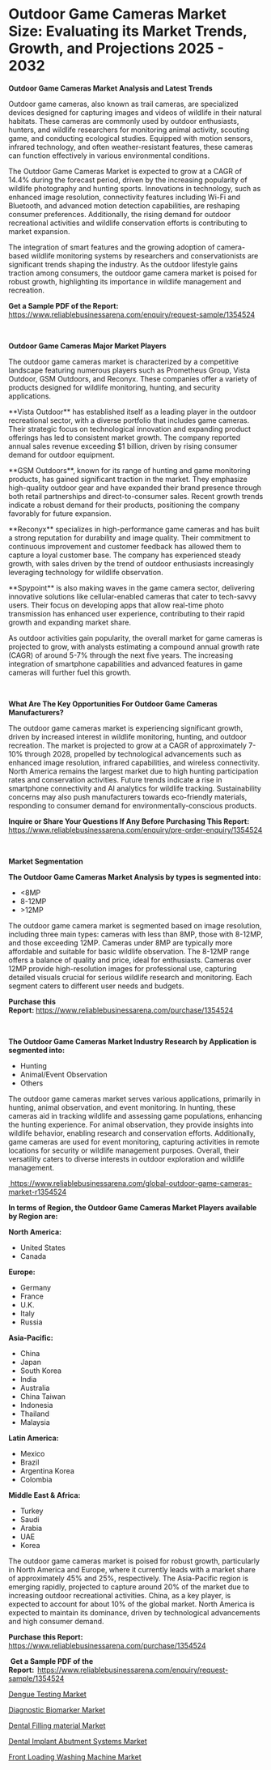 <p><h1>Outdoor Game Cameras Market Size: Evaluating its Market Trends, Growth, and Projections 2025 - 2032</h1></p><p><strong>Outdoor Game Cameras Market Analysis and Latest Trends</strong></p>
<p><p>Outdoor game cameras, also known as trail cameras, are specialized devices designed for capturing images and videos of wildlife in their natural habitats. These cameras are commonly used by outdoor enthusiasts, hunters, and wildlife researchers for monitoring animal activity, scouting game, and conducting ecological studies. Equipped with motion sensors, infrared technology, and often weather-resistant features, these cameras can function effectively in various environmental conditions.</p><p>The Outdoor Game Cameras Market is expected to grow at a CAGR of 14.4% during the forecast period, driven by the increasing popularity of wildlife photography and hunting sports. Innovations in technology, such as enhanced image resolution, connectivity features including Wi-Fi and Bluetooth, and advanced motion detection capabilities, are reshaping consumer preferences. Additionally, the rising demand for outdoor recreational activities and wildlife conservation efforts is contributing to market expansion. </p><p>The integration of smart features and the growing adoption of camera-based wildlife monitoring systems by researchers and conservationists are significant trends shaping the industry. As the outdoor lifestyle gains traction among consumers, the outdoor game camera market is poised for robust growth, highlighting its importance in wildlife management and recreation.</p></p>
<p><strong>Get a Sample PDF of the Report:&nbsp;</strong> <a href="https://www.reliablebusinessarena.com/enquiry/request-sample/1354524?utm_campaign=2933&utm_medium=2&utm_source=Github&utm_content=ia&utm_term=05042025&utm_id=outdoor-game-cameras">https://www.reliablebusinessarena.com/enquiry/request-sample/1354524</a></p>
<p>&nbsp;</p>
<p><strong>Outdoor Game Cameras Major Market Players</strong></p>
<p><p>The outdoor game cameras market is characterized by a competitive landscape featuring numerous players such as Prometheus Group, Vista Outdoor, GSM Outdoors, and Reconyx. These companies offer a variety of products designed for wildlife monitoring, hunting, and security applications.</p><p>**Vista Outdoor** has established itself as a leading player in the outdoor recreational sector, with a diverse portfolio that includes game cameras. Their strategic focus on technological innovation and expanding product offerings has led to consistent market growth. The company reported annual sales revenue exceeding $1 billion, driven by rising consumer demand for outdoor equipment.</p><p>**GSM Outdoors**, known for its range of hunting and game monitoring products, has gained significant traction in the market. They emphasize high-quality outdoor gear and have expanded their brand presence through both retail partnerships and direct-to-consumer sales. Recent growth trends indicate a robust demand for their products, positioning the company favorably for future expansion.</p><p>**Reconyx** specializes in high-performance game cameras and has built a strong reputation for durability and image quality. Their commitment to continuous improvement and customer feedback has allowed them to capture a loyal customer base. The company has experienced steady growth, with sales driven by the trend of outdoor enthusiasts increasingly leveraging technology for wildlife observation.</p><p>**Spypoint** is also making waves in the game camera sector, delivering innovative solutions like cellular-enabled cameras that cater to tech-savvy users. Their focus on developing apps that allow real-time photo transmission has enhanced user experience, contributing to their rapid growth and expanding market share.</p><p>As outdoor activities gain popularity, the overall market for game cameras is projected to grow, with analysts estimating a compound annual growth rate (CAGR) of around 5-7% through the next five years. The increasing integration of smartphone capabilities and advanced features in game cameras will further fuel this growth.</p></p>
<p>&nbsp;</p>
<p><strong>What Are The Key Opportunities For Outdoor Game Cameras Manufacturers?</strong></p>
<p><p>The outdoor game cameras market is experiencing significant growth, driven by increased interest in wildlife monitoring, hunting, and outdoor recreation. The market is projected to grow at a CAGR of approximately 7-10% through 2028, propelled by technological advancements such as enhanced image resolution, infrared capabilities, and wireless connectivity. North America remains the largest market due to high hunting participation rates and conservation activities. Future trends indicate a rise in smartphone connectivity and AI analytics for wildlife tracking. Sustainability concerns may also push manufacturers towards eco-friendly materials, responding to consumer demand for environmentally-conscious products.</p></p>
<p><strong>Inquire or Share Your Questions If Any Before Purchasing This Report:</strong> <a href="https://www.reliablebusinessarena.com/enquiry/pre-order-enquiry/1354524?utm_campaign=2933&utm_medium=2&utm_source=Github&utm_content=ia&utm_term=05042025&utm_id=outdoor-game-cameras">https://www.reliablebusinessarena.com/enquiry/pre-order-enquiry/1354524</a></p>
<p>&nbsp;</p>
<p><strong>Market Segmentation</strong></p>
<p><strong>The Outdoor Game Cameras Market Analysis by types is segmented into:</strong></p>
<p><ul><li><8MP</li><li>8-12MP</li><li>>12MP</li></ul></p>
<p><p>The outdoor game camera market is segmented based on image resolution, including three main types: cameras with less than 8MP, those with 8-12MP, and those exceeding 12MP. Cameras under 8MP are typically more affordable and suitable for basic wildlife observation. The 8-12MP range offers a balance of quality and price, ideal for enthusiasts. Cameras over 12MP provide high-resolution images for professional use, capturing detailed visuals crucial for serious wildlife research and monitoring. Each segment caters to different user needs and budgets.</p></p>
<p><strong>Purchase this Report:&nbsp;</strong><a href="https://www.reliablebusinessarena.com/purchase/1354524?utm_campaign=2933&utm_medium=2&utm_source=Github&utm_content=ia&utm_term=05042025&utm_id=outdoor-game-cameras">https://www.reliablebusinessarena.com/purchase/1354524</a></p>
<p>&nbsp;</p>
<p><strong>The Outdoor Game Cameras Market Industry Research by Application is segmented into:</strong></p>
<p><ul><li>Hunting</li><li>Animal/Event Observation</li><li>Others</li></ul></p>
<p><p>The outdoor game cameras market serves various applications, primarily in hunting, animal observation, and event monitoring. In hunting, these cameras aid in tracking wildlife and assessing game populations, enhancing the hunting experience. For animal observation, they provide insights into wildlife behavior, enabling research and conservation efforts. Additionally, game cameras are used for event monitoring, capturing activities in remote locations for security or wildlife management purposes. Overall, their versatility caters to diverse interests in outdoor exploration and wildlife management.</p></p>
<p><a href="https://www.reliablebusinessarena.com/global-outdoor-game-cameras-market-r1354524?utm_campaign=2933&utm_medium=2&utm_source=Github&utm_content=ia&utm_term=05042025&utm_id=outdoor-game-cameras">&nbsp;https://www.reliablebusinessarena.com/global-outdoor-game-cameras-market-r1354524</a></p>
<p><strong>In terms of Region, the Outdoor Game Cameras Market Players available by Region are:</strong></p>
<p>
    <p> <strong> North America: </strong>
        <ul>
            <li>United States</li>
            <li>Canada</li>
        </ul>
        </p> 
    <p> <strong> Europe: </strong>
        <ul>
            <li>Germany</li>
            <li>France</li>
            <li>U.K.</li>
            <li>Italy</li>
            <li>Russia</li>
        </ul>
        </p> 
    <p> <strong> Asia-Pacific: </strong>
        <ul>
            <li>China</li>
            <li>Japan</li>
            <li>South Korea</li>
            <li>India</li>
            <li>Australia</li>
            <li>China Taiwan</li>
            <li>Indonesia</li>
            <li>Thailand</li>
            <li>Malaysia</li>
        </ul>
        </p> 
    <p> <strong> Latin America: </strong>
        <ul>
            <li>Mexico</li>
            <li>Brazil</li>
            <li>Argentina Korea</li>
            <li>Colombia</li>
        </ul>
        </p> 
    <p> <strong> Middle East & Africa: </strong>
        <ul>
            <li>Turkey</li>
            <li>Saudi</li>
            <li>Arabia</li>
            <li>UAE</li>
            <li>Korea</li>
        </ul>
    </p>
    </p>
<p><p>The outdoor game cameras market is poised for robust growth, particularly in North America and Europe, where it currently leads with a market share of approximately 45% and 25%, respectively. The Asia-Pacific region is emerging rapidly, projected to capture around 20% of the market due to increasing outdoor recreational activities. China, as a key player, is expected to account for about 10% of the global market. North America is expected to maintain its dominance, driven by technological advancements and high consumer demand.</p></p>
<p><strong>Purchase this Report: </strong><a href="https://www.reliablebusinessarena.com/purchase/1354524?utm_campaign=2933&utm_medium=2&utm_source=Github&utm_content=ia&utm_term=05042025&utm_id=outdoor-game-cameras">https://www.reliablebusinessarena.com/purchase/1354524</a></p>
<p>&nbsp;<strong>Get a Sample PDF of the Report:&nbsp;&nbsp;</strong><a href="https://www.reliablebusinessarena.com/enquiry/request-sample/1354524?utm_campaign=2933&utm_medium=2&utm_source=Github&utm_content=ia&utm_term=05042025&utm_id=outdoor-game-cameras">https://www.reliablebusinessarena.com/enquiry/request-sample/1354524</a></p>
<p><strong></strong></p>
<p><p><a href="https://www.linkedin.com/pulse/global-dengue-testing-market-landscape-future-trends-y32ke?utm_campaign=2933&utm_medium=2&utm_source=Github&utm_content=ia&utm_term=05042025&utm_id=outdoor-game-cameras">Dengue Testing Market</a></p><p><a href="https://www.linkedin.com/pulse/market-expansion-insights-diagnostic-biomarker-projected-grow-rap1f?utm_campaign=2933&utm_medium=2&utm_source=Github&utm_content=ia&utm_term=05042025&utm_id=outdoor-game-cameras">Diagnostic Biomarker Market</a></p><p><a href="https://www.linkedin.com/pulse/anticipated-growth-dental-filling-material-market-2025--9khuf?utm_campaign=2933&utm_medium=2&utm_source=Github&utm_content=ia&utm_term=05042025&utm_id=outdoor-game-cameras">Dental Filling material Market</a></p><p><a href="https://www.linkedin.com/pulse/dental-implant-abutment-systems-market-report-2025-2032-evaluating-liqwf?utm_campaign=2933&utm_medium=2&utm_source=Github&utm_content=ia&utm_term=05042025&utm_id=outdoor-game-cameras">Dental Implant Abutment Systems Market</a></p><p><a href="https://github.com/guinoopandam/Market-Research-Report-List-1/blob/main/front-loading-washing-machine-market.md?utm_campaign=2933&utm_medium=2&utm_source=Github&utm_content=ia&utm_term=05042025&utm_id=outdoor-game-cameras">Front Loading Washing Machine Market</a></p></p>